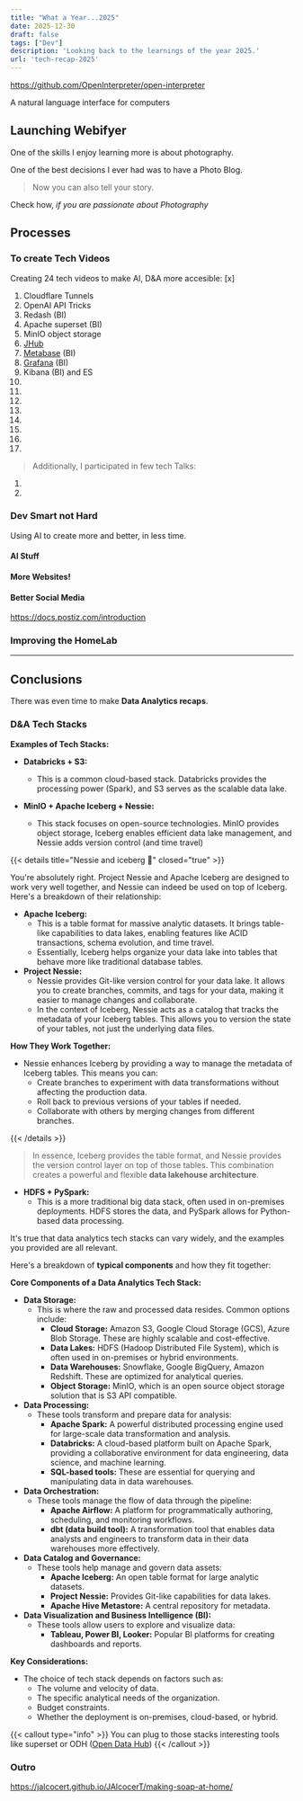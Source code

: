 ```yaml
---
title: "What a Year...2025"
date: 2025-12-30
draft: false
tags: ["Dev"]
description: 'Looking back to the learnings of the year 2025.'
url: 'tech-recap-2025'
---
```



https://github.com/OpenInterpreter/open-interpreter

 A natural language interface for computers 

## Launching Webifyer

One of the skills I enjoy learning more is about photography.

One of the best decisions I ever had was to have a Photo Blog.

> Now you can also tell your story.

Check how, *if you are passionate about Photography*

## Processes

### To create Tech Videos

Creating 24 tech videos to make AI, D&A more accesible: [x]

1. Cloudflare Tunnels
2. OpenAI API Tricks
3. Redash (BI)
4. Apache superset (BI)
5. MinIO object storage
6. [JHub](https://youtu.be/VEOyKhgat2Q)
7. [Metabase](https://youtu.be/eCplQYrvabk) (BI)
8. [Grafana](https://youtu.be/Uq5tZv6T3ko) (BI)
9. Kibana (BI) and ES 
10. 
11. 
12. 
13. 
14. 
15. 
16. 
17. 


> Additionally, I participated in few tech Talks:

1. 
2. 


### Dev Smart not Hard

Using AI to create more and better, in less time.

#### AI Stuff

#### More Websites!

#### Better Social Media

https://docs.postiz.com/introduction

### Improving the HomeLab


---

## Conclusions

There was even time to make **Data Analytics recaps**.

### D&A Tech Stacks


**Examples of Tech Stacks:**

* **Databricks + S3:**
    * This is a common cloud-based stack. Databricks provides the processing power (Spark), and S3 serves as the scalable data lake.

* **MinIO + Apache Iceberg + Nessie:**
    * This stack focuses on open-source technologies. MinIO provides object storage, Iceberg enables efficient data lake management, and Nessie adds version control (and time travel)

{{< details title="Nessie and iceberg 📌" closed="true" >}}

You're absolutely right. Project Nessie and Apache Iceberg are designed to work very well together, and Nessie can indeed be used on top of Iceberg. Here's a breakdown of their relationship:

* **Apache Iceberg:**
    * This is a table format for massive analytic datasets. It brings table-like capabilities to data lakes, enabling features like ACID transactions, schema evolution, and time travel.
    * Essentially, Iceberg helps organize your data lake into tables that behave more like traditional database tables.
* **Project Nessie:**
    * Nessie provides Git-like version control for your data lake. It allows you to create branches, commits, and tags for your data, making it easier to manage changes and collaborate.
    * In the context of Iceberg, Nessie acts as a catalog that tracks the metadata of your Iceberg tables. This allows you to version the state of your tables, not just the underlying data files.

**How They Work Together:**

* Nessie enhances Iceberg by providing a way to manage the metadata of Iceberg tables. This means you can:
    * Create branches to experiment with data transformations without affecting the production data.
    * Roll back to previous versions of your tables if needed.
    * Collaborate with others by merging changes from different branches.

{{< /details >}}

> In essence, Iceberg provides the table format, and Nessie provides the version control layer on top of those tables. This combination creates a powerful and flexible **data lakehouse architecture**.

* **HDFS + PySpark:**
    * This is a more traditional big data stack, often used in on-premises deployments. HDFS stores the data, and PySpark allows for Python-based data processing.


It's true that data analytics tech stacks can vary widely, and the examples you provided are all relevant.

Here's a breakdown of **typical components** and how they fit together:

**Core Components of a Data Analytics Tech Stack:**

* **Data Storage:**
    * This is where the raw and processed data resides. Common options include:
        * **Cloud Storage:** Amazon S3, Google Cloud Storage (GCS), Azure Blob Storage. These are highly scalable and cost-effective.
        * **Data Lakes:** HDFS (Hadoop Distributed File System), which is often used in on-premises or hybrid environments.
        * **Data Warehouses:** Snowflake, Google BigQuery, Amazon Redshift. These are optimized for analytical queries.
        * **Object Storage:** MinIO, which is an open source object storage solution that is S3 API compatible.
* **Data Processing:**
    * These tools transform and prepare data for analysis:
        * **Apache Spark:** A powerful distributed processing engine used for large-scale data transformation and analysis.
        * **Databricks:** A cloud-based platform built on Apache Spark, providing a collaborative environment for data engineering, data science, and machine learning.
        * **SQL-based tools:** These are essential for querying and manipulating data in data warehouses.
* **Data Orchestration:**
    * These tools manage the flow of data through the pipeline:
        * **Apache Airflow:** A platform for programmatically authoring, scheduling, and monitoring workflows.
        * **dbt (data build tool):** A transformation tool that enables data analysts and engineers to transform data in their data warehouses more effectively.
* **Data Catalog and Governance:**
    * These tools help manage and govern data assets:
        * **Apache Iceberg:** An open table format for large analytic datasets.
        * **Project Nessie:** Provides Git-like capabilities for data lakes.
        * **Apache Hive Metastore:** A central repository for metadata.
* **Data Visualization and Business Intelligence (BI):**
    * These tools allow users to explore and visualize data:
        * **Tableau, Power BI, Looker:** Popular BI platforms for creating dashboards and reports.

**Key Considerations:**

* The choice of tech stack depends on factors such as:
    * The volume and velocity of data.
    * The specific analytical needs of the organization.
    * Budget constraints.
    * Whether the deployment is on-premises, cloud-based, or hybrid.


{{< callout type="info" >}}
You can plug to those stacks interesting tools like superset or ODH ([Open Data Hub](https://datahubproject.io/docs/docker/))
{{< /callout >}}


### Outro

https://jalcocert.github.io/JAlcocerT/making-soap-at-home/